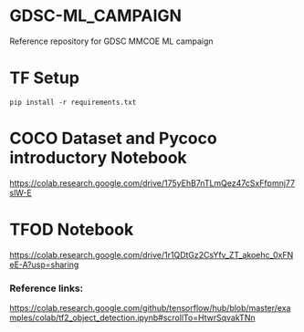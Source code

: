 # GDSC-ML_CAMPAIGN
Reference repository for GDSC MMCOE ML campaign

# TF Setup
```
pip install -r requirements.txt
```

# COCO Dataset and Pycoco introductory Notebook
https://colab.research.google.com/drive/175yEhB7nTLmQez47cSxFfpmnj77slW-E

# TFOD Notebook 
https://colab.research.google.com/drive/1r1QDtGz2CsYfv_ZT_akoehc_0xFNeE-A?usp=sharing

### Reference links:
https://colab.research.google.com/github/tensorflow/hub/blob/master/examples/colab/tf2_object_detection.ipynb#scrollTo=HtwrSqvakTNn

